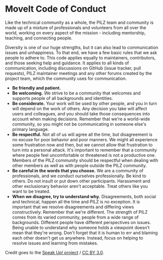 # MoveIt Code of Conduct

Like the technical community as a whole, the PILZ team and community is made up of a mixture of professionals and volunteers from all over the world, working on every aspect of the mission - including mentorship, teaching, and connecting people.

Diversity is one of our huge strengths, but it can also lead to communication issues and unhappiness. To that end, we have a few basic rules that we ask people to adhere to. This code applies equally to maintainers, contributors, and those seeking help and guidance.
It applies to all kinds of communication, including discussions on GitHub (issue tracker, pull requests), PILZ maintainer meetings and any other forums created by the project team, which the community uses for communication.

- **Be friendly and patient.**
- **Be welcoming.** We strive to be a community that welcomes and supports people of all backgrounds and identities.
- **Be considerate.** Your work will be used by other people, and you in turn will depend on the work of others. Any decision you take will affect users and colleagues, and you should take those consequences into account when making decisions. Remember that we're a world-wide community, so you might not be communicating in someone else's primary language.
- **Be respectful.** Not all of us will agree all the time, but disagreement is no excuse for poor behavior and poor manners. We might all experience some frustration now and then, but we cannot allow that frustration to turn into a personal attack. It's important to remember that a community where people feel uncomfortable or threatened is not a productive one. Members of the PILZ community should be respectful when dealing with other members as well as with people outside the PILZ community.
- **Be careful in the words that you choose.** We are a community of professionals, and we conduct ourselves professionally. Be kind to others. Do not insult or put down other participants. Harassment and other exclusionary behavior aren't acceptable. Treat others like you want to be treated.
- **When we disagree, try to understand why.** Disagreements, both social and technical, happen all the time and PILZ is no exception. It is important that we resolve disagreements and differing views constructively. Remember that we're different. The strength of PILZ comes from its varied community, people from a wide range of backgrounds. Different people have different perspectives on issues. Being unable to understand why someone holds a viewpoint doesn't mean that they're wrong. Don't forget that it is human to err and blaming each other doesn't get us anywhere. Instead, focus on helping to resolve issues and learning from mistakes.

Credit goes to the [Speak Up! project](http://web.archive.org/web/20141109123859/http://speakup.io/coc.html) / [CC BY 3.0](http://web.archive.org/web/20141109180127/http://creativecommons.org/licenses/by/3.0/).
